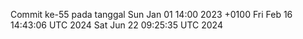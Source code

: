 Commit ke-55 pada tanggal Sun Jan 01 14:00 2023 +0100
Fri Feb 16 14:43:06 UTC 2024
Sat Jun 22 09:25:35 UTC 2024
